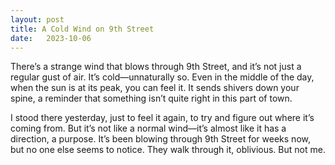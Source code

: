 ```yaml
---
layout: post
title: A Cold Wind on 9th Street
date:   2023-10-06
---
```


There’s a strange wind that blows through 9th Street, and it’s not just a regular gust of air. It’s cold—unnaturally so. Even in the middle of the day, when the sun is at its peak, you can feel it. It sends shivers down your spine, a reminder that something isn’t quite right in this part of town. 

I stood there yesterday, just to feel it again, to try and figure out where it’s coming from. But it’s not like a normal wind—it’s almost like it has a direction, a purpose. It’s been blowing through 9th Street for weeks now, but no one else seems to notice. They walk through it, oblivious. But not me.
